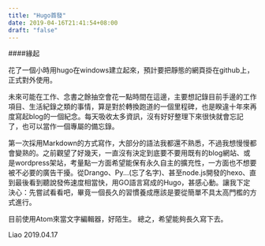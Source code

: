 ```yaml
---
title: "Hugo首發"
date: 2019-04-16T21:41:54+08:00
draft: "false"
---
```


####緣起

花了一個小時用hugo在windows建立起來，預計要把靜態的網頁掛在github上，正式對外使用。

未來可能在工作、念書之餘抽空會花一點時間在這邊，主要想記錄目前手邊的工作項目、生活紀錄之類的事情，算是對於轉換跑道的一個里程碑，也是睽違十年來再度寫起blog的一個紀念。每天吸收太多資訊，沒有好好整理下來很快就會忘記了，也可以當作一個專屬的備忘錄。

第一次採用Markdown的方式寫作，大部分的語法我都還不熟悉，不過我想慢慢都會變熟的。之前觀望了好幾天，一直沒有決定到底要不要用既有的blog網站、或是wordpress架站，考量點一方面希望能保有永久自主的擴充性，一方面也不想要被不必要的廣告干擾。從Drango、Py...(忘了名字)、甚至node.js開發的hexo、直到最後看到聽說發佈速度相當快，用GO語言寫成的Hugo，甚感心動。讓我下定決心：先嘗試看看吧，畢竟一個長久的習慣養成應該是要從簡單不具太高門檻的方式進行。

目前使用Atom來當文字編輯器，好陌生。
總之，希望能夠長久寫下去。


Liao  2019.04.17
